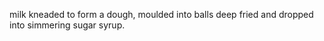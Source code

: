 
milk kneaded to form a dough, moulded into balls
deep fried and dropped into simmering sugar syrup.